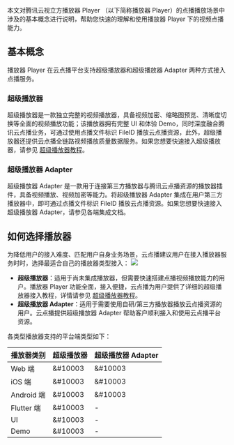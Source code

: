 本文对腾讯云视立方播放器 Player （以下简称播放器 Player）的点播播放场景中涉及的基本概念进行说明，帮助您快速的理解和使用播放器 Player 下的视频点播能力。

[](id:basicConception)
## 基本概念
播放器 Player 在云点播平台支持超级播放器和超级播放器 Adapter 两种方式接入点播服务。

### 超级播放器
超级播放器是一款独立完整的视频播放器，具备视频加密、缩略图预览、清晰度切换等全面的视频播放功能；该播放器拥有完整 UI 和体验 Demo，同时深度融合腾讯云点播业务，可通过使用点播文件标识 FileID 播放云点播资源，此外，超级播放器还提供云点播全链路视频播放质量数据服务。如果您想要快速接入超级播放器，请参见 [超级播放器教程](https://cloud.tencent.com/document/product/266/46217)。


### 超级播放器 Adapter
超级播放器 Adapter 是一款用于连接第三方播放器与腾讯云点播资源的播放器插件，具备视频播放、视频加密等能力。将超级播放器 Adapter 集成在用户第三方播放器中，即可通过点播文件标识 FileID 播放云点播资源。如果您想要快速接入超级播放器 Adapter，请参见各端集成文档。


[](id:choosePlayer)
## 如何选择播放器
为降低用户的接入难度、匹配用户自身业务场景，云点播建议用户在接入播放器服务时时，选择最适合自己的播放器类型接入：
![](https://main.qcloudimg.com/raw/df2eb125900cd9c28563a212dd744aab.png)

- **超级播放器**：适用于尚未集成播放器，但需要快速搭建点播视频播放能力的用户。播放器 Player 功能全面，接入便捷，云点播为用户提供了详细的超级播放器接入教程，详情请参见 [超级播放器教程](https://cloud.tencent.com/document/product/266/46217)。
- **超级播放器 Adapter**：适用于需要使用自研/第三方播放器播放云点播资源的用户。云点播提供超级播放器 Adapter 帮助客户顺利接入和使用云点播平台资源。

各类型播放器支持的平台端类型如下：

| 播放器类别     | 超级播放器 | 超级播放器 Adapter |
| --------- | ----- | ------------- |
| Web 端      | &#10003     | &#10003             |
| iOS 端      | &#10003     | &#10003             |
| Android 端 | &#10003     | &#10003             |
| Flutter 端  | &#10003     | \-            |
| UI        | &#10003     | \-            |
| Demo      | &#10003     | \-            |



